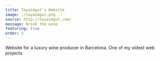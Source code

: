 ```yaml
---
title: Tayaimgut's Website
image: ./tayaimgut.png
source: http://tayaimgut.com/
message: Drink the wine
featuring: true
order: 5
---
```


Website for a luxury wine producer in Barcelona. One of my oldest web projects
